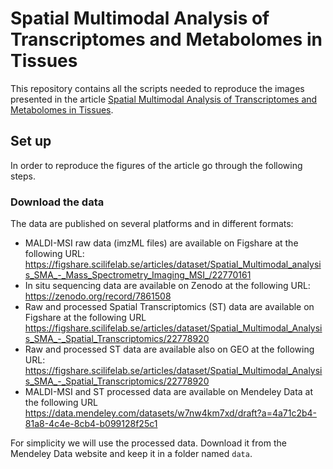 # Spatial Multimodal Analysis of Transcriptomes and Metabolomes in Tissues

This repository contains all the scripts needed to reproduce the images presented in the article [Spatial 
Multimodal Analysis of Transcriptomes and Metabolomes in 
Tissues](https://www.biorxiv.org/content/10.1101/2023.01.26.525195v1). 

## Set up
In order to reproduce the figures of the article go through the following steps.

### Download the data
The data are published on several platforms and in different formats:
- MALDI-MSI raw data (imzML files) are available on Figshare at the following URL: 
https://figshare.scilifelab.se/articles/dataset/Spatial_Multimodal_analysis_SMA_-_Mass_Spectrometry_Imaging_MSI_/22770161
- In situ sequencing data are available on Zenodo at the following URL: https://zenodo.org/record/7861508
- Raw and processed Spatial Transcriptomics (ST) data are available on Figshare at the following URL 
https://figshare.scilifelab.se/articles/dataset/Spatial_Multimodal_Analysis_SMA_-_Spatial_Transcriptomics/22778920 
-  Raw and processed ST data are available also on GEO at the following URL: 
https://figshare.scilifelab.se/articles/dataset/Spatial_Multimodal_Analysis_SMA_-_Spatial_Transcriptomics/22778920
- MALDI-MSI and ST processed data are available on Mendeley Data at the following URL 
https://data.mendeley.com/datasets/w7nw4km7xd/draft?a=4a71c2b4-81a8-4c4e-8cb4-b099128f25c1

For simplicity we will use the processed data. Download it from the Mendeley Data website and keep it in a folder 
named `data`.
